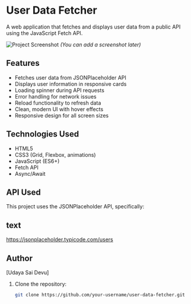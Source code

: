 # User Data Fetcher

A web application that fetches and displays user data from a public API using the JavaScript Fetch API.

![Project Screenshot](screenshot.png) *(You can add a screenshot later)*

## Features

- Fetches user data from JSONPlaceholder API
- Displays user information in responsive cards
- Loading spinner during API requests
- Error handling for network issues
- Reload functionality to refresh data
- Clean, modern UI with hover effects
- Responsive design for all screen sizes

## Technologies Used

- HTML5
- CSS3 (Grid, Flexbox, animations)
- JavaScript (ES6+)
- Fetch API
- Async/Await

## API Used
This project uses the JSONPlaceholder API, specifically:

## text
https://jsonplaceholder.typicode.com/users

## Author 
[Udaya Sai Devu]

1. Clone the repository:
   ```bash
   git clone https://github.com/your-username/user-data-fetcher.git
